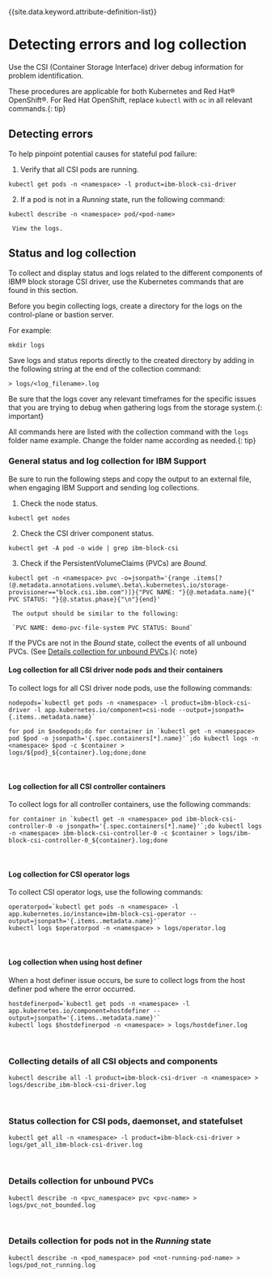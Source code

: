 
{{site.data.keyword.attribute-definition-list}}

# Detecting errors and log collection

Use the CSI (Container Storage Interface) driver debug information for problem identification.

These procedures are applicable for both Kubernetes and Red Hat® OpenShift®. For Red Hat OpenShift, replace `kubectl` with `oc` in all relevant commands.{: tip}

## Detecting errors

To help pinpoint potential causes for stateful pod failure:

1. Verify that all CSI pods are running.
```
kubectl get pods -n <namespace> -l product=ibm-block-csi-driver
```

2. If a pod is not in a _Running_ state, run the following command:
```
kubectl describe -n <namespace> pod/<pod-name>
```

     View the logs.


## Status and log collection
To collect and display status and logs related to the different components of IBM® block storage CSI driver, use the Kubernetes commands that are found in this section.

Before you begin collecting logs, create a directory for the logs on the control-plane or bastion server.

For example:

    mkdir logs

Save logs and status reports directly to the created directory by adding in the following string at the end of the collection command:

    > logs/<log_filename>.log

Be sure that the logs cover any relevant timeframes for the specific issues that you are trying to debug when gathering logs from the storage system.{: important}

All commands here are listed with the collection command with the `logs` folder name example. Change the folder name according as needed.{: tip}

### General status and log collection for IBM Support
Be sure to run the following steps and copy the output to an external file, when engaging IBM Support and sending log collections.

1. Check the node status.
```
kubectl get nodes
```

2. Check the CSI driver component status.
```
kubectl get -A pod -o wide | grep ibm-block-csi
```

3. Check if the PersistentVolumeClaims (PVCs) are _Bound_.
```
kubectl get -n <namespace> pvc -o=jsonpath='{range .items[?(@.metadata.annotations.volume\.beta\.kubernetes\.io/storage-provisioner=="block.csi.ibm.com")]}{"PVC NAME: "}{@.metadata.name}{" PVC STATUS: "}{@.status.phase}{"\n"}{end}'
```

     The output should be similar to the following:

     `PVC NAME: demo-pvc-file-system PVC STATUS: Bound`

If the PVCs are not in the _Bound_ state, collect the events of all unbound PVCs. (See [Details collection for unbound PVCs](#details-collection-for-unbound-pvcs).){: note}

#### Log collection for all CSI driver node pods and their containers

To collect logs for all CSI driver node pods, use the following commands:

    nodepods=`kubectl get pods -n <namespace> -l product=ibm-block-csi-driver -l app.kubernetes.io/component=csi-node --output=jsonpath={.items..metadata.name}`
    
    for pod in $nodepods;do for container in `kubectl get -n <namespace> pod $pod -o jsonpath='{.spec.containers[*].name}'`;do kubectl logs -n <namespace> $pod -c $container > logs/${pod}_${container}.log;done;done

<br>

#### Log collection for all CSI controller containers

To collect logs for all controller containers, use the following commands:
    
    for container in `kubectl get -n <namespace> pod ibm-block-csi-controller-0 -o jsonpath='{.spec.containers[*].name}'`;do kubectl logs -n <namespace> ibm-block-csi-controller-0 -c $container > logs/ibm-block-csi-controller-0_${container}.log;done

<br>

#### Log collection for CSI operator logs
To collect CSI operator logs, use the following commands:

    operatorpod=`kubectl get pods -n <namespace> -l app.kubernetes.io/instance=ibm-block-csi-operator --output=jsonpath='{.items..metadata.name}'`
    kubectl logs $operatorpod -n <namespace> > logs/operator.log

<br>

#### Log collection when using host definer
When a host definer issue occurs, be sure to collect logs from the host definer pod where the error occurred.

    hostdefinerpod=`kubectl get pods -n <namespace> -l app.kubernetes.io/component=hostdefiner --output=jsonpath='{.items..metadata.name}'`
    kubectl logs $hostdefinerpod -n <namespace> > logs/hostdefiner.log

<br>

### Collecting details of all CSI objects and components
    kubectl describe all -l product=ibm-block-csi-driver -n <namespace> > logs/describe_ibm-block-csi-driver.log

<br>

### Status collection for CSI pods, daemonset, and statefulset
    kubectl get all -n <namespace> -l product=ibm-block-csi-driver > logs/get_all_ibm-block-csi-driver.log

<br>

### Details collection for unbound PVCs
    kubectl describe -n <pvc_namespace> pvc <pvc-name> > logs/pvc_not_bounded.log

<br>

### Details collection for pods not in the _Running_ state
    kubectl describe -n <pod_namespace> pod <not-running-pod-name> > logs/pod_not_running.log
<br>

